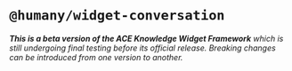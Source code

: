 # `@humany/widget-conversation`
_**This is a beta version of the ACE Knowledge Widget Framework** which is still undergoing final testing before its official release. Breaking changes can be introduced from one version to another._